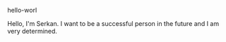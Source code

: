  hello-worl
 
Hello, I'm Serkan. I want to be a successful person in the future and I am very determined.

